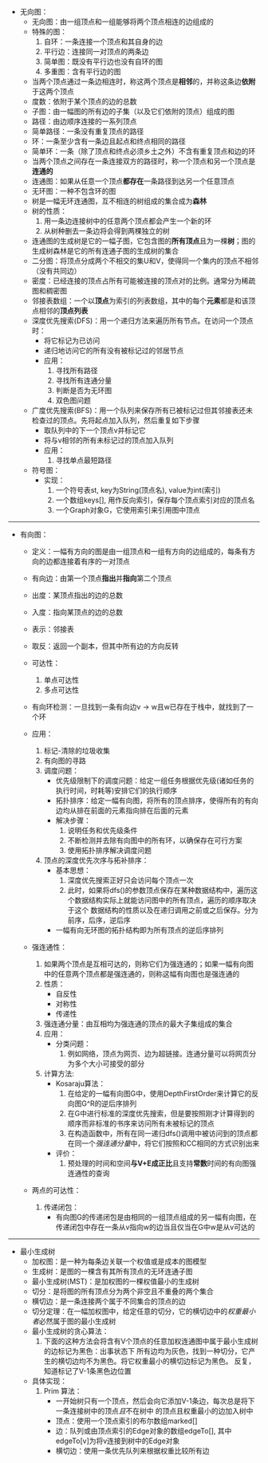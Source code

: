- 无向图：
    - 无向图：由一组顶点和一组能够将两个顶点相连的边组成的
    - 特殊的图：
        1. 自环：一条连接一个顶点和其自身的边
        2. 平行边：连接同一对顶点的两条边
        3. 简单图：既没有平行边也没有自环的图
        4. 多重图：含有平行边的图
    - 当两个顶点通过一条边相连时，称这两个顶点是**相邻**的，并称这条边**依附**于这两个顶点
    - 度数：依附于某个顶点的边的总数
    - 子图：由一幅图的所有边的子集（以及它们依附的顶点）组成的图
    - 路径：由边顺序连接的一系列顶点
    - 简单路径：一条没有重复顶点的路径
    - 环：一条至少含有一条边且起点和终点相同的路径
    - 简单环：一条（除了顶点和终点必须乡土之外）不含有重复顶点和边的环
    - 当两个顶点之间存在一条连接双方的路径时，称一个顶点和另一个顶点是**连通的**
    - 连通图：如果从任意一个顶点**都存在**一条路径到达另一个任意顶点
    - 无环图：一种不包含环的图
    - 树是一幅无环连通图，互不相连的树组成的集合成为**森林**
    - 树的性质：
        1. 用一条边连接树中的任意两个顶点都会产生一个新的环
        2. 从树种删去一条边将会得到两棵独立的树
    - 连通图的生成树是它的一幅子图，它包含图的**所有顶点**且为一棵**树**；图的生成树森林是它的所有连通子图的生成树的集合
    - 二分图：将顶点分成两个不相交的集U和V，使得同一个集内的顶点不相邻（没有共同边）
    - 密度：已经连接的顶点占所有可能被连接的顶点对的比例。通常分为稀疏图和稠密图
    - 邻接表数组：一个以**顶点**为索引的列表数组，其中的每个**元素**都是和该顶点相邻的**顶点列表**
    - 深度优先搜索(DFS)：用一个递归方法来遍历所有节点。在访问一个顶点时：
        - 将它标记为已访问
        - 递归地访问它的所有没有被标记过的邻居节点
        - 应用：
            1. 寻找所有路径
            2. 寻找所有连通分量
            3. 判断是否为无环图
            4. 双色图问题
    - 广度优先搜索(BFS)：用一个队列来保存所有已被标记过但其邻接表还未检查过的顶点。先将起点加入队列，然后重复如下步骤
        - 取队列中的下一个顶点v并标记它
        - 将与v相邻的所有未标记过的顶点加入队列
        - 应用：
            1. 寻找单点最短路径
    - 符号图：
        - 实现：
            1. 一个符号表st, key为String(顶点名), value为int(索引)
            2. 一个数组keys[], 用作反向索引，保存每个顶点索引对应的顶点名
            3. 一个Graph对象G，它使用索引来引用图中顶点
---
- 有向图：
    - 定义：一幅有方向的图是由一组顶点和一组有方向的边组成的，每条有方向的边都连接着有序的一对顶点
    - 有向边：由第一个顶点**指出**并**指向**第二个顶点
    - 出度：某顶点指出的边的总数
    - 入度：指向某顶点的边的总数
    - 表示：邻接表
    - 取反：返回一个副本，但其中所有边的方向反转
    - 可达性：
        1. 单点可达性
        2. 多点可达性
    - 有向环检测：一旦找到一条有向边v -> w且w已存在于栈中，就找到了一个环
    - 应用：
        1. 标记-清除的垃圾收集
        2. 有向图的寻路
        3. 调度问题：
            - 优先级限制下的调度问题：给定一组任务根据优先级(诸如任务的执行时间，时耗等)安排它们的执行顺序
            - 拓扑排序：给定一幅有向图，将所有的顶点排序，使得所有的有向边均从排在前面的元素指向排在后面的元素
            - 解决步骤：
                1. 说明任务和优先级条件
                2. 不断检测并去除有向图中的所有环，以确保存在可行方案
                3. 使用拓扑排序解决调度问题
        4. 顶点的深度优先次序与拓补排序：
            - 基本思想：
                1. 深度优先搜索正好只会访问每个顶点一次
                2. 此时，如果将dfs()的参数顶点保存在某种数据结构中，遍历这个数据结构实际上就能访问图中的所有顶点，遍历的顺序取决于这个
                数据结构的性质以及在递归调用之前或之后保存。分为前序，后序，逆后序
            - 一幅有向无环图的拓扑结构即为所有顶点的逆后序排列
    - 强连通性：
        1. 如果两个顶点是互相可达的，则称它们为强连通的；如果一幅有向图中的任意两个顶点都是强连通的，则称这幅有向图也是强连通的
        2. 性质：
            - 自反性
            - 对称性
            - 传递性
        3. 强连通分量：由互相均为强连通的顶点的最大子集组成的集合
        4. 应用：
            - 分类问题：
                1. 例如网络，顶点为网页、边为超链接。连通分量可以将网页分为多个大小可接受的部分
        5. 计算方法:
            - Kosaraju算法：
                1. 在给定的一幅有向图G中，使用DepthFirstOrder来计算它的反向图G^R的逆后序排列
                2. 在G中进行标准的深度优先搜索，但是要按照刚才计算得到的顺序而非标准的书序来访问所有未被标记的顶点
                3. 在构造函数中，所有在同一递归dfs()调用中被访问到的顶点都在同一个*强连通分量*中，将它们按照和CC相同的方式识别出来
            - 评价：
                1. 预处理的时间和空间**与V+E成正比**且支持**常数**时间的有向图强连通性的查询
                
    - 两点的可达性：
        1. 传递闭包：
            - 有向图G的传递闭包是由相同的一组顶点组成的另一幅有向图，在传递闭包中存在一条从v指向w的边当且仅当在G中w是从v可达的
            
---
- 最小生成树
    - 加权图：是一种为每条边关联一个权值或是成本的图模型
    - 生成树：是图的一棵含有其所有顶点的无环连通子图
    - 最小生成树(MST)：是加权图的一棵权值最小的生成树
    - 切分：是将图的所有顶点分为两个非空且不重叠的两个集合
    - 横切边：是一条连接两个属于不同集合的顶点的边
    - 切分定理：在一幅加权图中，给定任意的切分，它的横切边中的*权重最小者*必然属于图的最小生成树
    - 最小生成树的贪心算法：
        1. 下面的这种方法会将含有V个顶点的任意加权连通图中属于最小生成树的边标记为黑色：出事状态下
            所有边均为灰色，找到一种切分，它产生的横切边均不为黑色。将它权重最小的横切边标记为黑色。
            反复，知道标记了V-1条黑色边位置
    - 具体实现：
        1. Prim 算法：
            - 一开始树只有一个顶点，然后会向它添加V-1条边，每次总是将下一条连接树中的顶点*且*不在树中
              的顶点且权重最小的边加入树中
            - 顶点：使用一个顶点索引的布尔数组marked[]
            - 边：队列或由顶点索引的Edge对象的数组edgeTo[], 其中edgeTo[v]为将v连接到树中的Edge对象
            - 横切边：使用一条优先队列来根据权重比较所有边